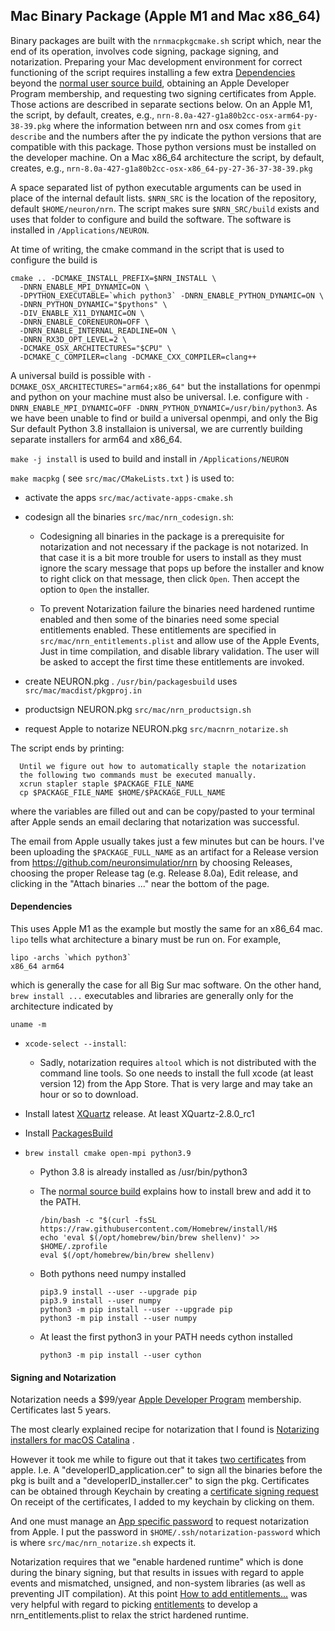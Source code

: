 Mac Binary Package (Apple M1 and Mac x86_64)
------------------

Binary packages are built with the ```nrnmacpkgcmake.sh``` script which,
near the end of its operation,
involves code signing, package signing, and notarization.
Preparing your Mac development environment for correct functioning of
the script requires installing a few extra [Dependencies](#Dependencies) beyond the
[normal user source build](./install_instructions.html#Mac-OS-Depend), obtaining an Apple Developer Program membership,
and requesting two signing certificates from Apple. Those actions are
described in separate sections below.
On an Apple M1,
the script, by default, creates, e.g.,
```nrn-8.0a-427-g1a80b2cc-osx-arm64-py-38-39.pkg```
where the information between nrn and osx comes from ```git describe```
and the numbers after the py indicate the python versions that are
compatible with this package. Those python versions must be installed on
the developer machine. On a Mac x86_64 architecture the script, by default,
creates, e.g., ```nrn-8.0a-427-g1a80b2cc-osx-x86_64-py-27-36-37-38-39.pkg```

A space separated list of python executable arguments can be used in
place of the internal default lists. ```$NRN_SRC``` is the location of the
repository, default ```$HOME/neuron/nrn```. The script makes sure ```$NRN_SRC/build```
exists and uses that folder to configure and build the software. The
software is installed in ```/Applications/NEURON```.

At time of writing, the cmake
command in the script that is used to configure the build is
```
cmake .. -DCMAKE_INSTALL_PREFIX=$NRN_INSTALL \
  -DNRN_ENABLE_MPI_DYNAMIC=ON \ 
  -DPYTHON_EXECUTABLE=`which python3` -DNRN_ENABLE_PYTHON_DYNAMIC=ON \
  -DNRN_PYTHON_DYNAMIC="$pythons" \
  -DIV_ENABLE_X11_DYNAMIC=ON \
  -DNRN_ENABLE_CORENEURON=OFF \
  -DNRN_ENABLE_INTERNAL_READLINE=ON \
  -DNRN_RX3D_OPT_LEVEL=2 \
  -DCMAKE_OSX_ARCHITECTURES="$CPU" \
  -DCMAKE_C_COMPILER=clang -DCMAKE_CXX_COMPILER=clang++
```

A universal build is possible with ```-DCMAKE_OSX_ARCHITECTURES="arm64;x86_64"```
but the installations for openmpi and python on your machine must also be universal.
I.e. configure with ```-DNRN_ENABLE_MPI_DYNAMIC=OFF -DNRN_PYTHON_DYNAMIC=/usr/bin/python3```.
As we have been unable to find or build a universal openmpi, and
only the Big Sur default Python 3.8 installaion is universal, we are
currently building separate installers for arm64 and x86_64.

```make -j install``` is used to build and install in ```/Applications/NEURON```

```make macpkg``` ( see ```src/mac/CMakeLists.txt``` ) is used to:

- activate the apps ```src/mac/activate-apps-cmake.sh```

- codesign all the binaries ```src/mac/nrn_codesign.sh```:

  - Codesigning all binaries in the package is a prerequisite for
    notarization and not necessary if the package is not notarized. In
    that case it is a bit more trouble for users to install as they must
    ignore the scary message that pops up before the installer
    and know to right click on that message, then
    click `Open`. Then accept the option to `Open` the installer.

  - To prevent Notarization failure the binaries need hardened runtime enabled
    and then some of the binaries need some special entitlements enabled.
    These entitlements are specified in ```src/mac/nrn_entitlements.plist```
    and allow use of the Apple Events, Just in time compilation, and
    disable library validation.  The user will be asked to accept the
    first time these entitlements are invoked.

- create NEURON.pkg . ```/usr/bin/packagesbuild``` uses ```src/mac/macdist/pkgproj.in```
  
- productsign NEURON.pkg ```src/mac/nrn_productsign.sh```

- request Apple to notarize NEURON.pkg ```src/macnrn_notarize.sh```

The script ends by printing:
```
  Until we figure out how to automatically staple the notarization
  the following two commands must be executed manually.
  xcrun stapler staple $PACKAGE_FILE_NAME
  cp $PACKAGE_FILE_NAME $HOME/$PACKAGE_FULL_NAME
```
where the variables are filled out and can be copy/pasted to your
terminal after Apple sends an email declaring that notarization was successful.

The email from Apple usually takes just a few minutes but can be hours.
I've been uploading the ```$PACKAGE_FULL_NAME``` as an artifact for a
Release version from https://github.com/neuronsimulatior/nrn by choosing
Releases, choosing the proper Release tag (e.g. Release 8.0a), Edit release,
and clicking in the "Attach binaries ..." near the bottom of the page.

<a name="Dependencies"></a>
#### Dependencies

This uses Apple M1 as the example but mostly the same for an x86_64 mac.
`lipo` tells what architecture a binary must be run on. For example,
```
lipo -archs `which python3`
x86_64 arm64
```
which is generally the case for all Big Sur mac software. On the other
hand, ```brew install ...``` executables and libraries are 
generally only for the architecture indicated by
```
uname -m
```

- ```xcode-select --install```:

  - Sadly, notarization requires ```altool``` which is not distributed
    with the command line tools. So one needs to install the full xcode
    (at least version 12) from the App Store. That is very large and may
    take an hour or so to download.

- Install latest [XQuartz](http://xquartz.org) release. At least XQuartz-2.8.0_rc1

- Install [PackagesBuild](http://s.sudre.free.fr/Software/Packages/about.html)

- ```brew install cmake open-mpi python3.9```

  - Python 3.8 is already installed as /usr/bin/python3

  - The [normal source build](./install_instructions.html#Mac-OS-Depend)
    explains how to install brew and add it to the PATH.
    ```
    /bin/bash -c "$(curl -fsSL https://raw.githubusercontent.com/Homebrew/install/H$
    echo 'eval $(/opt/homebrew/bin/brew shellenv)' >> $HOME/.zprofile
    eval $(/opt/homebrew/bin/brew shellenv)
    ```

  - Both pythons need numpy installed
    ```
    pip3.9 install --user --upgrade pip
    pip3.9 install --user numpy
    python3 -m pip install --user --upgrade pip
    python3 -m pip install --user numpy
    ```

  - At least the first python3 in your PATH needs cython installed
    ```
    python3 -m pip install --user cython
    ```

#### Signing and Notarization

Notarization needs a $99/year [Apple Developer Program](https://help.apple.com/developer-account/) membership.
Certificates last 5 years.

The most clearly explained recipe for notarization that I found is
[Notarizing installers for macOS Catalina](https://www.davidebarranca.com/2019/04/notarizing-installers-for-macos-catalina/)
.

However it took me while to figure out that it takes [two certificates](https://help.apple.com/developer-account/#/dev04fd06d56)
from apple.  I.e.  A "developerID_application.cer" to sign all the 
binaries before the pkg is built and a "developerID_installer.cer" to
sign the pkg. Certificates can be obtained through Keychain by creating
a [certificate signing request](https://help.apple.com/developer-account/#/devbfa00fef7)
On receipt of the certificates, I added to my keychain by clicking on them. 

And one must manage an [App specific password](https://support.apple.com/en-us/HT204397)
to request notarization from Apple.
I put the password in ```$HOME/.ssh/notarization-password``` which is where
```src/mac/nrn_notarize.sh``` expects it.

Notarization requires that we "enable hardened runtime"
which is done during the binary signing, but that results in issues with
regard to apple events and mismatched, unsigned, and non-system
libraries (as well as preventing JIT compilation).  At this point
[How to add entitlements...](https://forum.xojo.com/t/how-to-add-entitlements-to-a-xojo-app-using-codesign/49735/9)
was very helpful with regard to picking
[entitlements](https://developer.apple.com/documentation/bundleresources/entitlements)
to develop a nrn_entitlements.plist to relax the strict hardened
runtime.
